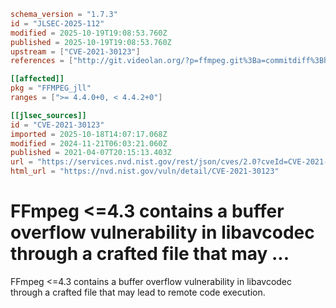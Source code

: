 ```toml
schema_version = "1.7.3"
id = "JLSEC-2025-112"
modified = 2025-10-19T19:08:53.760Z
published = 2025-10-19T19:08:53.760Z
upstream = ["CVE-2021-30123"]
references = ["http://git.videolan.org/?p=ffmpeg.git%3Ba=commitdiff%3Bh=d6f293353c94c7ce200f6e0975ae3de49787f91f", "https://security.gentoo.org/glsa/202105-24", "https://trac.ffmpeg.org/ticket/8845", "https://trac.ffmpeg.org/ticket/8863", "http://git.videolan.org/?p=ffmpeg.git%3Ba=commitdiff%3Bh=d6f293353c94c7ce200f6e0975ae3de49787f91f", "https://security.gentoo.org/glsa/202105-24", "https://trac.ffmpeg.org/ticket/8845", "https://trac.ffmpeg.org/ticket/8863"]

[[affected]]
pkg = "FFMPEG_jll"
ranges = [">= 4.4.0+0, < 4.4.2+0"]

[[jlsec_sources]]
id = "CVE-2021-30123"
imported = 2025-10-18T14:07:17.068Z
modified = 2024-11-21T06:03:21.060Z
published = 2021-04-07T20:15:13.403Z
url = "https://services.nvd.nist.gov/rest/json/cves/2.0?cveId=CVE-2021-30123"
html_url = "https://nvd.nist.gov/vuln/detail/CVE-2021-30123"
```

# FFmpeg <=4.3 contains a buffer overflow vulnerability in libavcodec through a crafted file that may ...

FFmpeg <=4.3 contains a buffer overflow vulnerability in libavcodec through a crafted file that may lead to remote code execution.


